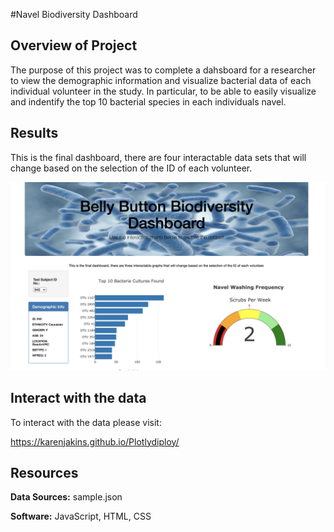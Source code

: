 #Navel Biodiversity Dashboard

## **Overview of Project**

The purpose of this project was to complete a dahsboard for a researcher to view the demographic information and visualize bacterial data of each individual volunteer in the study. In particular, to be able to easily visualize and indentify the top 10 bacterial species in each individuals navel.

## Results

This is the final dashboard, there are four interactable data sets that will change based on the selection of the ID of each volunteer. 

![alt text](https://github.com/Karenjakins/Plotlydiploy/blob/main/Homepage.png "Homepage")


## Interact with the data

To interact with the data please visit:

https://karenjakins.github.io/Plotlydiploy/

## Resources

**Data Sources:** sample.json

**Software:** JavaScript, HTML, CSS